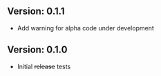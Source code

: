 Version: 0.1.1
------------
- Add warning for alpha code under development

Version: 0.1.0
------------
- Initial ~~release~~ tests
